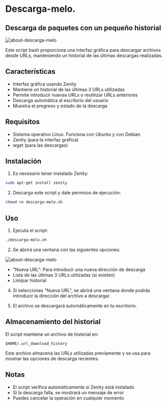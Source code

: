 # Descarga-melo. 
## Descarga de paquetes con un pequeño historial

![about-descarga-melo](https://github.com/user-attachments/assets/79d6504c-84ee-4072-9af2-073e328019c3)

Este script bash proporciona una interfaz gráfica para descargar archivos desde URLs, manteniendo un historial de las últimas descargas realizadas.

## Características

- Interfaz gráfica usando Zenity
- Mantiene un historial de las últimas 3 URLs utilizadas
- Permite introducir nuevas URLs o reutilizar URLs anteriores
- Descarga automática al escritorio del usuario
- Muestra el progreso y estado de la descarga

## Requisitos

- Sistema operativo Linux. Funciona con Ubuntu y con Debian.
- Zenity (para la interfaz gráfica)
- wget (para las descargas)

## Instalación

1. Es necesario tener instalado Zenity:
```bash
sudo apt-get install zenity
```

2. Descarga este script y dale permisos de ejecución:
```bash
chmod +x descarga-melo.sh
```

## Uso

1. Ejecuta el script:
```bash
./descarga-melo.sh
```

2. Se abrirá una ventana con las siguientes opciones:

![about-descarga-melo](https://github.com/user-attachments/assets/a558e54e-f8bc-4e67-a3dc-072bf57c572e)

   - "Nueva URL": Para introducir una nueva dirección de descarga
   - Lista de las últimas 3 URLs utilizadas (si existen)
   - Limipar historial

4. Si seleccionas "Nueva URL", se abrirá una ventana donde podrás introducir la dirección del archivo a descargar.

5. El archivo se descargará automáticamente en tu escritorio.

## Almacenamiento del historial

El script mantiene un archivo de historial en:
```
$HOME/.url_download_history
```

Este archivo almacena las URLs utilizadas previamente y se usa para mostrar las opciones de descarga recientes.

## Notas

- El script verifica automáticamente si Zenity está instalado
- Si la descarga falla, se mostrará un mensaje de error
- Puedes cancelar la operación en cualquier momento
